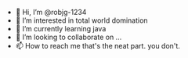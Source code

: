 - 👋 Hi, I’m @robjg-1234
- 👀 I’m interested in total world domination
- 🌱 I’m currently learning java
- 💞️ I’m looking to collaborate on ...
- 📫 How to reach me that's the neat part. you don't.

<!---
robjg-1234/robjg-1234 is a ✨ special ✨ repository because its `README.md` (this file) appears on your GitHub profile.
You can click the Preview link to take a look at your changes.
--->
